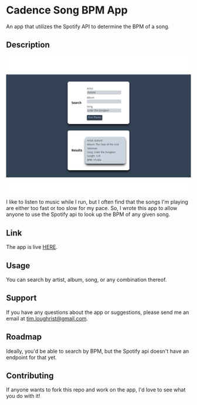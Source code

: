 # Cadence Song BPM App
An app that utilizes the Spotify API to determine the BPM of a song.

## Description
![An image of the app](./public/cadence_cover.png)

I like to listen to music while I run, but I often find that the songs I'm playing are either too fast or too slow for my pace. So, I wrote this app to allow anyone to use the Spotify api to look up the BPM of any given song.

## Link
The app is live [HERE](https://cadence.onrender.com/).

## Usage

You can search by artist, album, song, or any combination thereof.

## Support
If you have any questions about the app or suggestions, please send me an email at tim.loughrist@gmail.com.

## Roadmap
Ideally, you'd be able to search by BPM, but the Spotify api doesn't have an endpoint for that yet.

## Contributing
If anyone wants to fork this repo and work on the app, I'd love to see what you do with it!